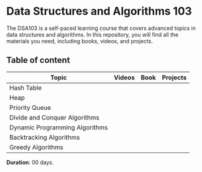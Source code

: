 # Data Structures and Algorithms 103
The DSA103 is a self-paced learning course that covers advanced topics in data structures and algorithms. In this repository, you will find all the materials you need, including books, videos, and projects.



## Table of content 

| Topic | Videos | Book | Projects | 
|-------|--------|------|----------|
| Hash Table | | | |
| Heap | | | | 
| Priority Queue | | | | 
| Divide and Conquer Algorithms | | | |
| Dynamic Programming Algorithms| | | |
| Backtracking Algorithms| | | |
| Greedy Algorithms| | | |


**Duration**: 00 days.




